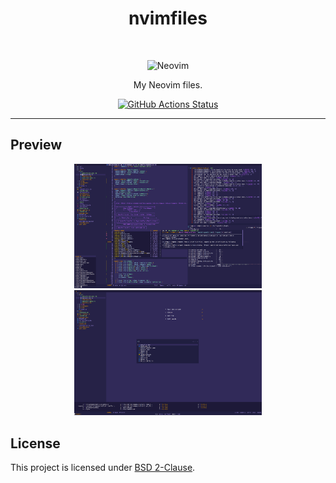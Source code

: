<h1 align="center">nvimfiles</h1>
<br>
<p align="center">
  <img src="https://upload.wikimedia.org/wikipedia/commons/3/3a/Neovim-mark.svg" width="150" alt="Neovim"/>
</p>

<p align="center">
  My Neovim files.
</p>

<p align="center">
  <a href="https://github.com/gcoguiec/nvimfiles/actions/workflows/ci.yml">
    <img src="https://github.com/gcoguiec/nvimfiles/actions/workflows/ci.yml/badge.svg" alt="GitHub Actions Status"/>
  </a>
</p>

<hr>

## Preview

<p align="center">
  <a href="https://raw.githubusercontent.com/gcoguiec/nvimfiles/main/.github/preview0.png">
    <img src="https://raw.githubusercontent.com/gcoguiec/nvimfiles/main/.github/preview0.png" width="300" alt="First Preview"/>
  </a>
  <a href="https://raw.githubusercontent.com/gcoguiec/nvimfiles/main/.github/preview1.png">
    <img src="https://raw.githubusercontent.com/gcoguiec/nvimfiles/main/.github/preview1.png" width="300" alt="Second Preview"/>
  </a>
</p>

## License

This project is licensed under [BSD 2-Clause](https://spdx.org/licenses/BSD-2-Clause.html).
